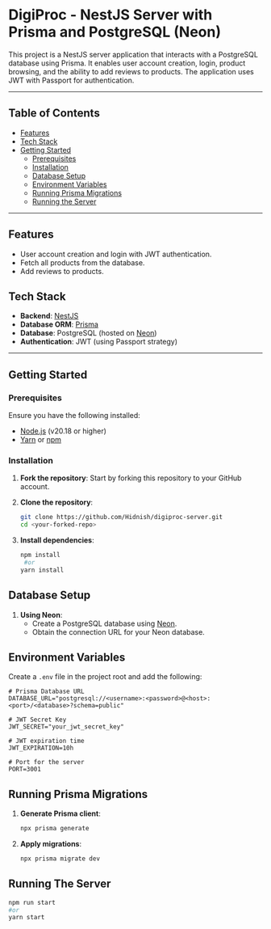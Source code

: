 # DigiProc - NestJS Server with Prisma and PostgreSQL (Neon)

This project is a NestJS server application that interacts with a PostgreSQL database using Prisma. 
It enables user account creation, login, product browsing, and the ability to add reviews to products. The application uses JWT with Passport for authentication.

---

## Table of Contents

- [Features](#features)
- [Tech Stack](#tech-stack)
- [Getting Started](#getting-started)
  - [Prerequisites](#prerequisites)
  - [Installation](#installation)
  - [Database Setup](#database-setup)
  - [Environment Variables](#environment-variables)
  - [Running Prisma Migrations](#running-prisma-migrations)
  - [Running the Server](#running-the-server)

---

## Features

- User account creation and login with JWT authentication.
- Fetch all products from the database.
- Add reviews to products.

## Tech Stack

- **Backend**: [NestJS](https://nestjs.com/)
- **Database ORM**: [Prisma](https://www.prisma.io/)
- **Database**: PostgreSQL (hosted on [Neon](https://neon.tech/))
- **Authentication**: JWT (using Passport strategy)

---

## Getting Started

### Prerequisites

Ensure you have the following installed:

- [Node.js](https://nodejs.org/) (v20.18 or higher)
- [Yarn](https://yarnpkg.com/) or [npm](https://www.npmjs.com/)

### Installation

1. **Fork the repository**:
   Start by forking this repository to your GitHub account.

2. **Clone the repository**:
   ```bash
   git clone https://github.com/Hidnish/digiproc-server.git
   cd <your-forked-repo>

3. **Install dependencies**:
	```bash
   npm install
	 #or
   yarn install
	 ```
## Database Setup

1. **Using Neon**:
   - Create a PostgreSQL database using [Neon](https://neon.tech/).
   - Obtain the connection URL for your Neon database.

## Environment Variables

Create a `.env` file in the project root and add the following:

```dotenv
# Prisma Database URL
DATABASE_URL="postgresql://<username>:<password>@<host>:<port>/<database>?schema=public"

# JWT Secret Key
JWT_SECRET="your_jwt_secret_key"

# JWT expiration time
JWT_EXPIRATION=10h

# Port for the server
PORT=3001

````

## Running Prisma Migrations

1. **Generate Prisma client**:
   ```bash
   npx prisma generate
1. **Apply migrations**:
	```bash
	npx prisma migrate dev
## Running The Server

 ```bash
npm run start
#or
yarn start
 ```


